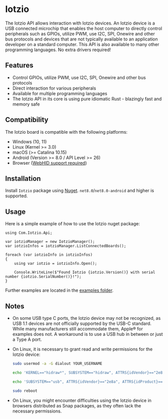 # Iotzio

The Iotzio API allows interaction with Iotzio devices. An Iotzio device is a USB connected microchip that enables the host computer to directly control peripherals such as GPIOs, utilize PWM, use I2C, SPI, Onewire and other bus protocols and devices that are not typically available to an application developer on a standard computer. This API is also available to many other programming languages. No extra drivers required!

## Features

- Control GPIOs, utilize PWM, use I2C, SPI, Onewire and other bus protocols
- Direct interaction for various peripherals
- Available for multiple programming languages
- The Iotzio API in its core is using pure idiomatic Rust - blazingly fast and memory safe

## Compatibility

The Iotzio board is compatible with the following platforms:
- Windows (10, 11)
- Linux (Kernel >= 3.0)
- macOS (>= Catalina 10.15)
- Android (Version >= 8.0 / API Level >= 26)
- Browser ([WebHID support required](https://developer.mozilla.org/en-US/docs/Web/API/WebHID_API#browser_compatibility))


## Installation

Install `Iotzio` package using [Nuget](https://www.nuget.org/packages/Iotzio). `net8.0`/`net8.0-android` and higher is supported.

## Usage
Here is a simple example of how to use the Iotzio nuget package:
```
using Com.Iotzio.Api;

var iotzioManager = new IotzioManager();
var iotzioInfos = iotzioManager.ListConnectedBoards();

foreach (var iotzioInfo in iotzioInfos)
{
    using var iotzio = iotzioInfo.Open();

    Console.WriteLine($"Found Iotzio {iotzio.Version()} with serial number {iotzio.SerialNumber()}!");
}
```

Further examples are located in the [examples folder](https://github.com/Iotzio-Project/iotzio-dotnet/tree/main/examples).

## Notes

- On some USB type C ports, the Iotzio device may not be recognized, as USB 1.1 devices are not officially supported by the USB-C standard. While many manufacturers still accommodate them, Apple® for examples does not. A workaround is to use a USB hub in between or just a Type A port.


- On Linux, it is necessary to grant read and write permissions for the Iotzio device:

    ```sh
    sudo usermod -a -G dialout YOUR_USERNAME
    ```

    ```sh
    echo 'KERNEL=="hidraw*", SUBSYSTEM=="hidraw", ATTRS{idVendor}=="2e8a", ATTRS{idProduct}=="000f", GROUP="dialout", MODE="0660"' | sudo tee /etc/udev/rules.d/99-iotzio.rules
    ```

    ```sh
    echo 'SUBSYSTEM=="usb", ATTRS{idVendor}=="2e8a", ATTRS{idProduct}=="000f", GROUP="dialout", MODE="0660"' | sudo tee -a /etc/udev/rules.d/99-iotzio.rules
    ```

    ```sh
    sudo reboot
    ```

- On Linux, you might encounter difficulties using the Iotzio device in browsers distributed as Snap packages, as they often lack the necessary permissions.
